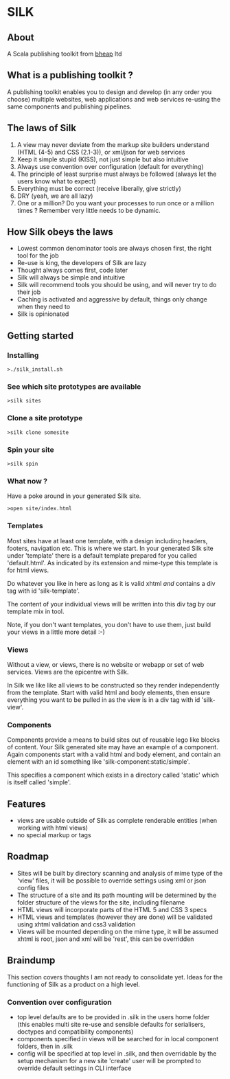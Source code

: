 # SILK

## About

A Scala publishing toolkit from [bheap](http://www.bheap.co.uk) ltd

## What is a publishing toolkit ?

A publishing toolkit enables you to design and develop (in any order you choose) multiple websites, web applications and web services re-using the same components and publishing pipelines.

## The laws of Silk

1. A view may never deviate from the markup site builders understand (HTML (4-5) and CSS (2.1-3)), or xml/json for web services
2. Keep it simple stupid (KISS), not just simple but also intuitive
3. Always use convention over configuration (default for everything)
4. The principle of least surprise must always be followed (always let the users know what to expect)
5. Everything must be correct (receive liberally, give strictly)
6. DRY (yeah, we are all lazy)
7. One or a million?  Do you want your processes to run once or a million times ?  Remember very little needs to be dynamic.

## How Silk obeys the laws

- Lowest common denominator tools are always chosen first, the right tool for the job
- Re-use is king, the developers of Silk are lazy
- Thought always comes first, code later
- Silk will always be simple and intuitive
- Silk will recommend tools you should be using, and will never try to do their job
- Caching is activated and aggressive by default, things only change when they need to
- Silk is opinionated

## Getting started

### Installing

    >./silk_install.sh

### See which site prototypes are available

    >silk sites

### Clone a site prototype

    >silk clone somesite

### Spin your site

    >silk spin

### What now ?

Have a poke around in your generated Silk site.

    >open site/index.html

### Templates

Most sites have at least one template, with a design including headers, footers, navigation etc.  This is where we start.  In your generated Silk site under 'template' there is a default template prepared for you called 'default.html'.  As indicated by its extension and mime-type this template is for html views.

Do whatever you like in here as long as it is valid xhtml *and* contains a div tag with id 'silk-template'.

The content of your individual views will be written into this div tag by our template mix in tool.

Note, if you don't want templates, you don't have to use them, just build your views in a little more detail :-)

### Views

Without a view, or views, there is no website or webapp or set of web services.  Views are the epicentre with Silk.

In Silk we like like all views to be constructed so they render independently from the template.  Start with valid html and body elements, then ensure everything you want to be pulled in as the view is in a div tag with id 'silk-view'.

### Components

Components provide a means to build sites out of reusable lego like blocks of content.  Your Silk generated site may have an example of a component.  Again components start with a valid html and body element, and contain an element with an id something like 'silk-component:static/simple'.

This specifies a component which exists in a directory called 'static' which is itself called 'simple'.

## Features

- views are usable outside of Silk as complete renderable entities (when working with html views)
- no special markup or tags

## Roadmap

- Sites will be built by directory scanning and analysis of mime type of the 'view' files, it will be possible to override settings using xml or json config files
- The structure of a site and its path mounting will be determined by the folder structure of the views for the site, including filename
- HTML views will incorporate parts of the HTML 5 and CSS 3 specs
- HTML views and templates (however they are done) will be validated using xhtml validation and css3 validation
- Views will be mounted depending on the mime type, it will be assumed xhtml is root, json and xml will be 'rest', this can be overridden

## Braindump

This section covers thoughts I am not ready to consolidate yet.  Ideas for the functioning of Silk as a product on a high level.

### Convention over configuration

- top level defaults are to be provided in .silk in the users home folder (this enables multi site re-use and sensible defaults for serialisers, doctypes and compatibility components)
- components specified in views will be searched for in local component folders, then in .silk
- config will be specified at top level in .silk, and then overridable by the setup mechanism for a new site 'create' user will be prompted to override default settings in CLI interface
